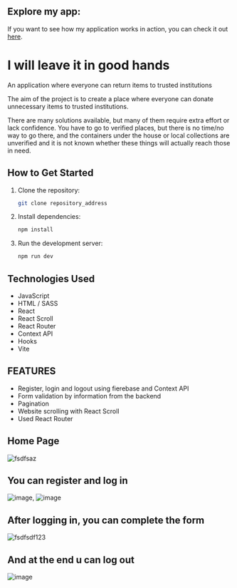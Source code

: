 ## Explore my app:

If you want to see how my application works in action, you can check it out [here](https://i-will-leave-it-in-good-hands.netlify.app/).

# I will leave it in good hands
An application where everyone can return items to trusted institutions

The aim of the project is to create a place where everyone can donate unnecessary items to trusted institutions.

There are many solutions available, but many of them require extra effort or lack confidence. You have to go to verified places, but there is no time/no way to go there, and the containers under the house or local collections are unverified and it is not known whether these things will actually reach those in need.

## How to Get Started

1. Clone the repository:
   ```sh
   git clone repository_address
2. Install dependencies:
   ```sh
   npm install
3. Run the development server:
   ```sh
   npm run dev

## Technologies Used
- JavaScript
- HTML / SASS
- React
- React Scroll
- React Router
- Context API
- Hooks
- Vite
  

## FEATURES
- Register, login and logout using fierebase and Context API
- Form validation by information from the backend
- Pagination
- Website scrolling with React Scroll
- Used React Router
  

## Home Page
![fsdfsaz](https://github.com/JakubDomarecki/I-will-leave-it-in-good-hands/assets/160236789/84a29590-91ce-4dc3-b37b-eec530e16961)


## You can register and log in
![image](https://github.com/JakubDomarecki/I-will-leave-it-in-good-hands/assets/160236789/8c085416-6d93-4580-8747-0c9b418c9a9a), ![image](https://github.com/JakubDomarecki/I-will-leave-it-in-good-hands/assets/160236789/eede1b17-9b28-4b7f-b312-e5298da888b3)

## After logging in, you can complete the form
![fsdfsdf123](https://github.com/JakubDomarecki/I-will-leave-it-in-good-hands/assets/160236789/d6fca628-9823-4e5c-9282-1d164ec54c6f)

## And at the end u can log out
![image](https://github.com/JakubDomarecki/I-will-leave-it-in-good-hands/assets/160236789/7a914d4e-5963-4cb4-b4f8-328e396ba45c)
